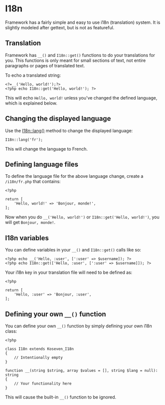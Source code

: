 # I18n

Framework has a fairly simple and easy to use i18n (translation) system. It is slightly modeled after gettext, but is 
not as featureful.

## Translation

Framework has `__()` and `I18n::get()` functions to do your translations for you. This functions is only meant for small sections of text, not entire paragraphs or pages of translated text.

To echo a translated string:

	<?=__('Hello, world!');?>
	<?php echo I18n::get('Hello, world!'); ?>

This will echo `Hello, world!` unless you've changed the defined language, which is explained below.

## Changing the displayed language

Use the [I18n::lang()](../api/I18n#lang) method to change the displayed language:

	I18n::lang('fr');

This will change the language to French.

## Defining language files

To define the language file for the above language change, create a `/i18n/fr.php` that contains:

	<?php
	
	return [
		'Hello, world!' => 'Bonjour, monde!',
	];

Now when you do `__('Hello, world!')` or `I18n::get('Hello, world!')`, you will get `Bonjour, monde!`.

## I18n variables

You can define variables in your `__()` and `I18n::get()` calls like so:

	<?php echo __('Hello, :user', [':user' => $username]); ?>
	<?php echo I18n::get(['Hello, :user', [':user' => $username]]); ?>

Your i18n key in your translation file will need to be defined as:

	<?php
	
	return [
		'Hello, :user' => 'Bonjour, :user',
	];

## Defining your own `__()` function

You can define your own `__()` function by simply defining your own i18n class:

	<?php
	
	class I18n extends Koseven_I18n
	{
		// Intentionally empty
	}
	
	function __(string $string, array $values = [], string $lang = null): string
	{
		// Your functionality here
	}

This will cause the built-in `__()` function to be ignored.
